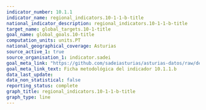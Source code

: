 ```yaml
---
indicator_number: 10.1.1
indicator_name: regional_indicators.10-1-1-b-title
national_indicator_description: regional_indicators.10-1-1-b-title
target_name: global_targets.10-1-title
goal_name: global_goals.10-title
computation_units: units.PT
national_geographical_coverage: Asturias
source_active_1: true
source_organisation_1: indicator.sadei
goal_meta_link: "https://github.com/sadeiasturias/asturias-datos/raw/develop/descargas/metodologia/10.1.1.b.pdf"
goal_meta_link_text: Ficha metodológica del indicador 10.1.1.b
data_last_update:  
data_non_statistical: false
reporting_status: complete
graph_title: regional_indicators.10-1-1-b-title
graph_type: line
---
```

